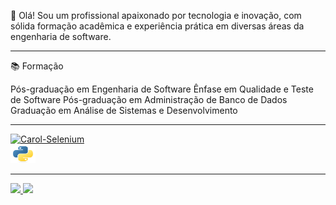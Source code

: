 👋 Olá! Sou um profissional apaixonado por tecnologia e inovação, com sólida formação acadêmica e experiência prática em diversas áreas da engenharia de software.
____________________________________________________________________________________________________________________________________________________________________
📚 Formação

Pós-graduação em Engenharia de Software
Ênfase em Qualidade e Teste de Software
Pós-graduação em Administração de Banco de Dados
Graduação em Análise de Sistemas e Desenvolvimento
____________________________________________________________________________________________________________________________________________________________________
<a href="https://upload.wikimedia.org/wikipedia/commons/d/d5/Selenium_Logo.png">
    <img alt="Carol-Selenium" height="30" width="30" src="https://upload.wikimedia.org/wikipedia/commons/d/d5/Selenium_Logo.png" style="max-width: 100%;">
</a>
<br>
<a target="_blank" rel="noopener noreferrer nofollow" href="https://raw.githubusercontent.com/devicons/devicon/master/icons/python/python-original.svg">
    <img alt="Carol-Python" height="30" width="40" src="https://raw.githubusercontent.com/devicons/devicon/master/icons/python/python-original.svg" style="max-width: 100%;">
</a>

________________________________________________________________________________________________________________________

<a href="https://www.instagram.com/rgaviolig/" target="_blank" rel="noopener noreferrer nofollow">
    <img src="https://camo.githubusercontent.com/cc8a4ea180871317216b7557a7a9b8f1b565ce74863323097aa367961c70de96/68747470733a2f2f696d672e736869656c64732e696f2f62616467652f2d496e7374616772616d2d2532334534343035463f7374796c653d666f722d7468652d6261646765266c6f676f3d696e7374616772616d266c6f676f436f6c6f723d7768697465" 
    data-canonical-src="https://img.shields.io/badge/-Instagram-%23E4405F?style=for-the-badge&amp;logo=instagram&amp;logoColor=white" style="max-width: 100%;">
</a>
<a href="https://www.linkedin.com/in/rafaella-gavioli-gon%C3%A7alves-216925103/" target="_blank" rel="noopener noreferrer nofollow">
    <img src="https://camo.githubusercontent.com/7fee771b415a6f144501304c2c4074aa62a0dd96ddc0f8c0aafd95ac0af584c1/68747470733a2f2f696d672e736869656c64732e696f2f62616467652f2d4c696e6b6564496e2d2532333030373742353f7374796c653d666f722d7468652d6261646765266c6f676f3d6c696e6b6564696e266c6f676f436f6c6f723d7768697465" 
    data-canonical-src="https://img.shields.io/badge/-LinkedIn-%230077B5?style=for-the-badge&amp;logo=linkedin&amp;logoColor=white" style="max-width: 100%;">
</a>
